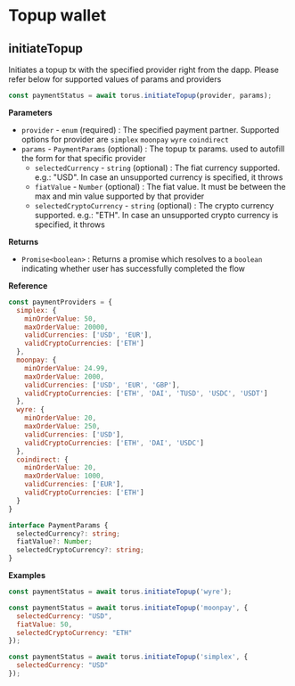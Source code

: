# Topup wallet

## initiateTopup

Initiates a topup tx with the specified provider right from the dapp. Please refer below for supported values of params and providers

```javascript
const paymentStatus = await torus.initiateTopup(provider, params);
```

**Parameters**

* `provider` - `enum` \(required\) : The specified payment partner. Supported options for provider are `simplex` `moonpay` `wyre` `coindirect`
* `params` - `PaymentParams` \(optional\) : The topup tx params. used to autofill the form for that specific provider
  * `selectedCurrency` - `string` \(optional\) : The fiat currency supported. e.g.: "USD". In case an unsupported currency is specified, it throws
  * `fiatValue` - `Number` \(optional\) : The fiat value. It must be between the max and min value supported by that provider
  * `selectedCryptoCurrency` - `string` \(optional\) : The crypto currency supported. e.g.: "ETH". In case an unsupported crypto currency is specified, it throws

**Returns**

* `Promise<boolean>` : Returns a promise which resolves to a `boolean` indicating whether user has successfully completed the flow

**Reference**

```javascript
const paymentProviders = {
  simplex: {
    minOrderValue: 50,
    maxOrderValue: 20000,
    validCurrencies: ['USD', 'EUR'],
    validCryptoCurrencies: ['ETH']
  },
  moonpay: {
    minOrderValue: 24.99,
    maxOrderValue: 2000,
    validCurrencies: ['USD', 'EUR', 'GBP'],
    validCryptoCurrencies: ['ETH', 'DAI', 'TUSD', 'USDC', 'USDT']
  },
  wyre: {
    minOrderValue: 20,
    maxOrderValue: 250,
    validCurrencies: ['USD'],
    validCryptoCurrencies: ['ETH', 'DAI', 'USDC']
  },
  coindirect: {
    minOrderValue: 20,
    maxOrderValue: 1000,
    validCurrencies: ['EUR'],
    validCryptoCurrencies: ['ETH']
  }
}
```

```typescript
interface PaymentParams {
  selectedCurrency?: string;
  fiatValue?: Number;
  selectedCryptoCurrency?: string;  
}
```

**Examples**

```javascript
const paymentStatus = await torus.initiateTopup('wyre');
```

```javascript
const paymentStatus = await torus.initiateTopup('moonpay', {
  selectedCurrency: "USD",
  fiatValue: 50,
  selectedCryptoCurrency: "ETH"
});
```

```javascript
const paymentStatus = await torus.initiateTopup('simplex', {
  selectedCurrency: "USD"
});
```